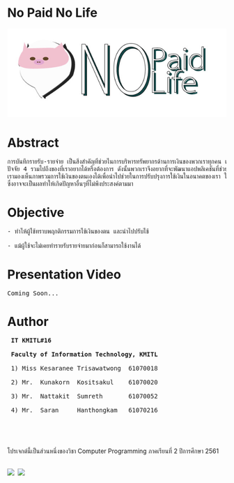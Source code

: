 ﻿# No Paid No Life
<img src="images/img1.jpg"/><br />
# Abstract
<pre>
การบันทึกรายรับ-รายจ่าย เป็นสิ่งสำคัญที่ช่วยในการบริหารทรัพยากรด้านการเงินของพวกเราทุกคน เงินเป็นสิ่งที่จำเป็นในการดำรงชีพเพื่อนำไปแลก<br />ปัจจัย 4 รวมไปถึงของที่เราอยากได้หรือต้องการ ดังนั้นพวกเราจึงอยากที่จะพัฒนาแอปพลิเคชันที่ช่วยในการจดบันทึกรายรับ-รายจ่าย ที่จะช่วยให้<br />เรามองเห็นภาพรวมการใช้เงินของตนเองได้เพื่อนำไปช่วยในการปรับปรุงการใช้เงินในอนาคตของเรา ให้มีความสมดุล ลดการเกิดปัญหาทางด้านการเงิน <br />ซึ่งอาจจะเป็นผลทำให้เกิดปัญหาอื่นๆที่ไม่พึงประสงค์ตามมา
</pre>

# Objective
<pre>
- ทำให้ผู้ใช้ทราบพฤกติกรรมการใช้เงินของตน และนำไปปรับใช้ <br />
- แม้ผู้ใช้จะไม่เคยทำรายรับรายจ่ายมาก่อนก็สามารถใช้งานได้
</pre>

# Presentation Video
<pre>
Coming Soon...
</pre>

# Author
<pre>
 <b>IT KMITL#16</b> <br />
 <b>Faculty of Information Technology, KMITL</b> <br />
 1) Miss Kesaranee Trisawatwong  61070018 <br />
 2) Mr.  Kunakorn  Kositsakul    61070020 <br />
 3) Mr.  Nattakit  Sumreth       61070052 <br />
 4) Mr.  Saran     Hanthongkam   61070216 <br />
 </pre>
<br />

โปรเจกต์นี้เป็นส่วนหนึ่งของวิชา Computer Programming ภาคเรียนที่ 2 ปีการศึกษา 2561<br /><br />
 
<img src="https://forthebadge.com/images/badges/made-with-c.svg"/>&nbsp;&nbsp;<img src="https://forthebadge.com/images/badges/built-with-love.svg"/>
